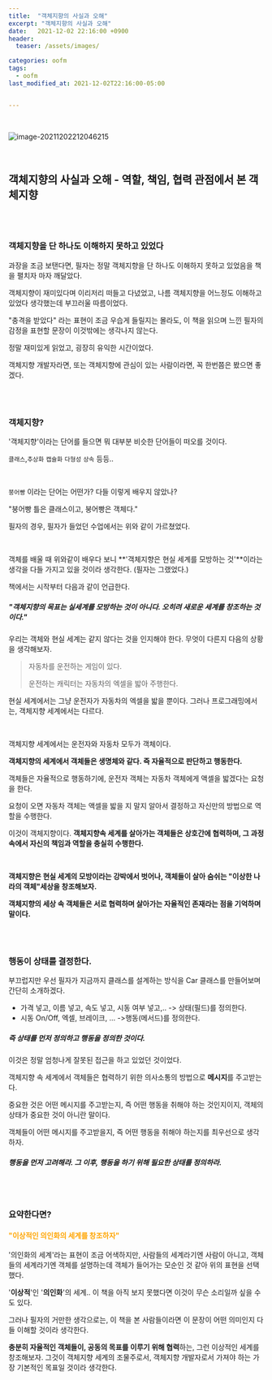```yaml
---
title:  "객체지향의 사실과 오해"
excerpt: "객체지향의 사실과 오해"
date:   2021-12-02 22:16:00 +0900
header:
  teaser: /assets/images/

categories: oofm
tags:
  - oofm
last_modified_at: 2021-12-02T22:16:00-05:00


---
```


<br/>

![image-20211202212046215](https://raw.githubusercontent.com/ShinDongHun1/image_repo/main/img/image-20211202212046215.png)

<br/>

## 객체지향의 사실과 오해 - 역할, 책임, 협력 관점에서 본 객체지향

<br/>

<br/>

### 객체지향을 단 하나도 이해하지 못하고 있었다

과장을 조금 보탠다면, 필자는 정말 객체지향을 단 하나도 이해하지 못하고 있었음을 책을 펼치자 마자 깨달았다.

객체지향이 재미있다며 이리저리 떠들고 다녔었고, 나름 객체지향을 어느정도 이해하고 있었다 생각했는데 부끄러울 따름이었다.

"충격을 받았다" 라는 표현이 조금 우습게 들릴지는 몰라도, 이 책을 읽으며 느낀 필자의 감정을 표현할 문장이 이것밖에는 생각나지 않는다.

정말 재미있게 읽었고, 굉장히 유익한 시간이었다.

객체지향 개발자라면, 또는 객체지향에 관심이 있는 사람이라면, 꼭 한번쯤은 봤으면 좋겠다.

<br/>

<br/>

### 객체지향?

'객체지향'이라는 단어를 들으면 뭐 대부분 비슷한 단어들이 떠오를 것이다. 

`클래스`,`추상화` `캡슐화` `다형성` `상속` 등등.. 

<br/>

`붕어빵` 이라는 단어는 어떤가? 다들 이렇게 배우지 않았나? 

"붕어빵 틀은 클래스이고, 붕어빵은 객체다."

필자의 경우, 필자가 들었던 수업에서는 위와 같이 가르쳤었다.

<br/>

객체를 배울 때 위와같이 배우다 보니 **'객체지향은 현실 세계를 모방하는 것'**이라는 생각을 다들 가지고 있을 것이라 생각한다. (필자는 그랬었다.)

책에서는 시작부터 다음과 같이 언급한다. 

##### "객체지향의 목표는 실세계를 모방하는 것이 아니다. 오히려 새로운 세계를 창조하는 것이다."

우리는 객체와 현실 세계는 같지 않다는 것을 인지해야 한다. 무엇이 다른지 다음의 상황을 생각해보자.

> 자동차를 운전하는 게임이 있다. 
>
> 운전하는 캐릭터는 자동차의 엑셀을 밟아 주행한다. 

현실 세계에서는 그냥 운전자가 자동차의 엑셀을 밟을 뿐이다. 그러나 프로그래밍에서는, 객체지향 세계에서는 다르다.

<br/>

객체지향 세계에서는 운전자와 자동차 모두가 객체이다. 

**객체지향의 세계에서 객체들은 생명체와 같다. 즉 자율적으로 판단하고 행동한다.**

객체들은 자율적으로 행동하기에, 운전자 객체는 자동차 객체에게 액셀을 밟겠다는 요청을 한다. 

요청이 오면 자동차 객체는 액셀을 밟을 지 말지 알아서 결정하고 자신만의 방법으로 역할을 수행한다.

이것이 객체지향이다. **객체지향속 세계를 살아가는 객체들은 상호간에 협력하며, 그 과정 속에서 자신의 책임과 역할을 충실히 수행한다.**

<br/>

**객체지향은 현실 세계의 모방이라는 강박에서 벗어나, 객체들이 살아 숨쉬는 "이상한 나라의 객체"세상을 창조해보자.** 

**객체지향의 세상 속 객체들은 서로 협력하며 살아가는 자율적인 존재라는 점을 기억하며 말이다.**

<br/>

<br/>

### 행동이 상태를 결정한다.

부끄럽지만 우선 필자가 지금까지 클래스를 설계하는 방식을 Car 클래스를 만들어보며 간단히 소개하겠다.

- 가격 넣고, 이름 넣고, 속도 넣고, 시동 여부 넣고,.. -> 상태(필드)를 정의한다.
- 시동 On/Off, 엑셀, 브레이크, ... ->행동(메서드)를 정의한다.

##### 즉 상태를 먼저 정의하고 행동을 정의한 것이다.

이것은 정말 엄청나게 잘못된 접근을 하고 있었던 것이었다.

객체지향 속 세계에서 객체들은 협력하기 위한 의사소통의 방법으로 **메시지**를 주고받는다.

중요한 것은 어떤 메시지를 주고받는지, 즉 어떤 행동을 취해야 하는 것인지이지, 객체의 상태가 중요한 것이 아니란 말이다.

객체들이 어떤 메시지를 주고받을지, 즉 어떤 행동을 취해야 하는지를 최우선으로 생각하자. 

##### 행동을 먼저 고려해라. 그 이후, 행동을 하기 위해 필요한 상태를 정의하라. 

<br/>

<br/>

### 요약한다면?

#### <span style="color:orange">"이상적인 의인화의 세계를 창조하자"</span>

'의인화의 세계'라는 표현이 조금 어색하지만, 사람들의 세계라기엔 사람이 아니고, 객체들의 세계라기엔 객체를 설명하는데 객체가 들어가는 모순인 것 같아 위의 표현을 선택했다.

'**이상적**'인 '**의인화**'의 세계.. 이 책을 아직 보지 못했다면 이것이 무슨 소리일까 싶을 수도 있다.

그러나 필자의 거만한 생각으로는, 이 책을 본 사람들이라면 이 문장이 어떤 의미인지 다들 이해할 것이라 생각한다.

**충분히 자율적인 객체들이, 공동의 목표를 이루기 위해 협력**하는, 그런 이상적인 세계를 창조해보자. 그것이 객체지향 세계의 조물주로서, 객체지향 개발자로서 가져야 하는 가장 기본적인 목표일 것이라 생각한다.
